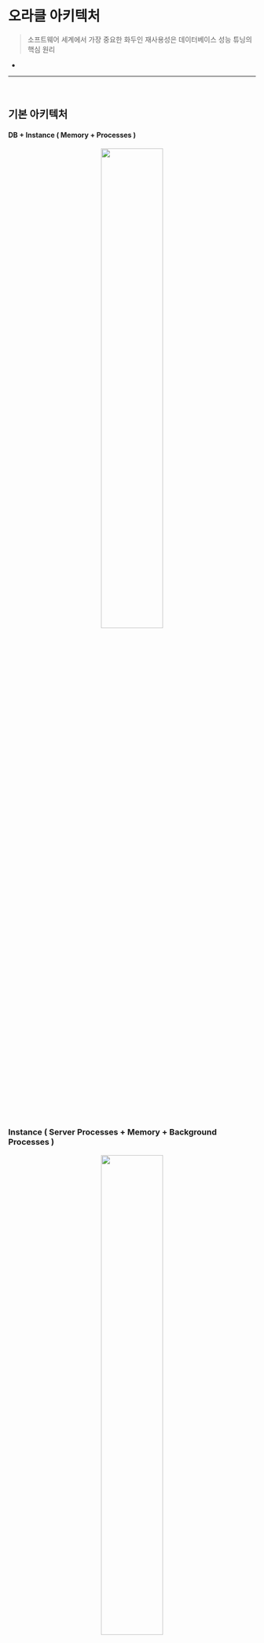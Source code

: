 # 오라클 아키텍처
> 소프트웨어 세계에서 가장 중요한 화두인 재사용성은 데이터베이스 성능 튜닝의 핵심 원리
*

<hr>
<br>

## 기본 아키텍처
#### DB + Instance ( Memory + Processes )

<div align="center" >
  <img width="50%" src="https://github.com/PoSungKim/development_study/assets/37537227/97da7754-37f6-4eb4-b8be-67b803535e56" >
</div>

<br>

### Instance ( Server Processes + Memory + Background Processes )

<div align="center" >
  <img width="50%" src="https://github.com/PoSungKim/development_study/assets/37537227/f19d2116-b875-4d0c-b0f7-12a50a7bafef" >
</div>

* SGA (Shared Global Area)
  * 서버 프로세스와 백그라운드 프로세스 모두 접속 엑세스 가능한 데이터 및 제어 구조 메모리 공간
* PGA (Process Global Area)
  * 서버 프로세스만을 위한 독립적인 메모리 공간
  * 클라이언트가 리스너에 연결요청을 하는 순간 하나의 프로세스를 fork하고 PGA 메모리를 할당한다
* 서버 프로세스
  * 오라클에 접속하면 각 클라이언트 전용 서버 프로세스가 뜬다
  * SQL 파싱 + 최적화 + 결과집합 + 네트워크 전송 등의 업무를 직접 수행
  * 자신이 하지 못하는 일은 OS, I/O 서브시스템, 백그라운드 프로세스 등에 신호를 보내 업무를 위임한다

<br>

### Connection Pool

<div align="center" >
  <img width="50%" src="https://github.com/PoSungKim/development_study/assets/37537227/2f69cdbe-8793-49b8-89e1-bb5d96bacccf" >
  <img width="30%" src="https://github.com/PoSungKim/development_study/assets/37537227/ce014635-fce1-4189-af6a-dbc51a88b33c" >
</div>

* 클라이언트에서 오라클에 접속 요청을 하면, Listener가 요청을 받아서 하나의 프로세스를 fork하고 PGA 메모리를 할당한다
* 한번 Connection을 맺으면 작업을 완료하더라도 이를 해제하지 않고 애플리케이션 서버에 Pooling하고 있다가 반복 재사용

<br>

### RAC (Real Application Cluster)
* 기본 구성
  * 1 x DB + 1 x Instance
* RAC 구성
  * 1 x DB + n x Instance
* RAC 장점
  * 각 인스턴스를 전용 네트워크로 연결
    * Shared Disk (공유 디스크)뿐만 아닌, Shared Cache (공유 캐시)
    * Local Cache (로컬 캐시)뿐만 아닌, Global Cache (글로벌 캐시)
  * 다른 인스턴스의 Dirty 버퍼 내의 데이터도 네트워크를 통해 서로 주고받으며 갱신 수행
    * 원래는 타 노드의 Dirty 버퍼 내용은 디스크로 쓰기 작업을 한 이후에 해당 디스크에서 다른 노드가 읽어야 하는 동기화 과정이 필요했음 (PING 과정)
* SQL 튜닝 툴
  * SQL 트레이스

<br>
<hr>
<br>

## DB 버퍼 캐시
#### 

<br>

### 

<br>
<hr>
<br>
